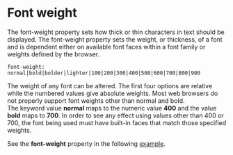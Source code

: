 
# Font weight
The font-weight property sets how thick or thin characters in text should be displayed. The font-weight property sets the weight, or thickness, 
of a font and is dependent either on available font faces within a font family or weights defined by the browser.

~~~
font-weight: normal|bold|bolder|lighter|100|200|300|400|500|600|700|800|900
~~~

The weight of any font can be altered. The first four options are relative while the numbered values give absolute weights. Most web browsers do not properly support font weights other than normal and bold.  
The keyword value **normal** maps to the numeric value **400** and the value **bold** maps to **700**. In order to see any effect using values other than 400 or 700, the font being used must have built-in faces that match those specified weights.


See the **font-weight** property in the following <a href="archives/Class Htmls/fontweight.htm" target= "_blank">example</a>.

